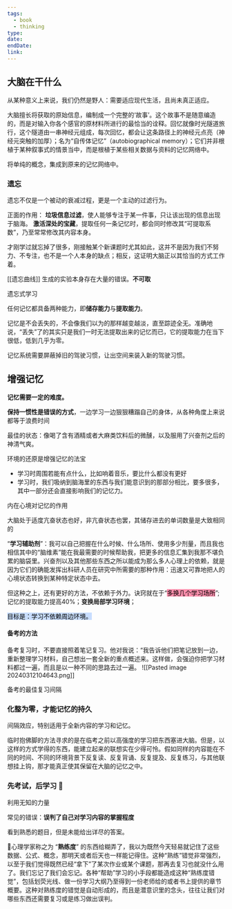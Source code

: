 ```yaml
---
tags:
  - book
  - thinking
type: 
date: 
endDate: 
link:
---
```



## 大脑在干什么
从某种意义上来说，我们仍然是野人：需要适应现代生活，且尚未真正适应。

大脑擅长将获取的原始信息，编制成一个完整的‘故事’。这个故事不是随意编造的，而是对输入你各个感官的原材料所进行的最恰当的诠释。回忆就像时光隧道旅行，这个隧道由一串神经元组成，每次回忆，都会让这条路径上的神经元点亮（神经元突触的加厚）；名为“自传体记忆”（autobiographical memory）；它们并非根植于某种叙事式的情景当中，而是根植于某些相关数据与资料的记忆网络中。

将单纯的概念，集成到原来的记忆网络中。


### 遗忘
遗忘不仅是一个被动的衰减过程，更是一个主动的过滤行为。

正面的作用：
**垃圾信息过滤**，使人能够专注于某一件事，只让该出现的信息出现于脑海。
**激活深处的宝藏**，提取任何一条记忆时，都会同时修改其“可提取系数”，乃至常常修改其内容本身。

才刚学过就忘掉了很多，刚接触某个新课题时尤其如此，这并不是因为我们不努力、不专注，也不是一个人本身的缺点；相反，这证明大脑正以其恰当的方式工作着。

[[遗忘曲线]] 生成的实验本身存在大量的错误。**不可取**



遗忘式学习 

任何记忆都具备两种能力，即**储存能力**与**提取能力**。

记忆是不会丢失的，不会像我们以为的那样越变越淡，直至踪迹全无。准确地说，“丢失”了的其实只是我们一时无法提取出来的记忆而已，它的提取能力在当下很低，低到几乎为零。

记忆系统需要屏蔽掉旧的驾驶习惯，让出空间来装入新的驾驶习惯。


## 增强记忆 

**记忆需要一定的难度。** 

**保持一惯性是错误的方式**，一边学习一边狠狠糟蹋自己的身体，从各种角度上来说都等于浪费时间

最佳的状态：像喝了含有酒精或者大麻类饮料后的微醺，以及服用了兴奋剂之后的神清气爽。


环境的还原是增强记忆的法宝


- 学习时周围若能有点什么，比如响着音乐，要比什么都没有更好
- 学习时，我们吸纳到脑海里的东西与我们能意识到的那部分相比，要多很多，其中一部分还会直接影响我们的记忆力。

内在心境对记忆的作用

大脑处于适度亢奋状态也好，非亢奋状态也罢，其储存进去的单词数量是大致相同的


“**学习辅助剂**”：我可以自己把握在什么时候、什么场所、使用多少剂量，而且我也相信其中的“脑维素”能在我最需要的时候帮助我，把更多的信息汇集到我那不堪负累的脑袋里。兴奋剂以及其他那些东西之所以能成为那么多人心理上的依赖，就是因为它们的确能发挥出科研人员在研究中所需要的那种作用：迅速又可靠地把人的心境状态转换到某种特定状态中去。

但这种之上，还有更好的方法，不依赖于外力。诀窍就在于“<mark style="background: #FF5582A6;">多换几个学习场所</mark>”;记忆的提取能力提高40%；**变换局部学习环境**；

<mark style="background: #ADCCFFA6;">目标是：学习不依赖周边环境。</mark>

#### 备考的方法
备考复习时，不要直接照着笔记复习。他对我说：“我告诉他们把笔记放到一边，重新整理学习材料，自己想出一套全新的重点概述来。这样做，会强迫你把学习材料都过一遍，而且是以一种不同的思路去过一遍。
![[Pasted image 20240312104643.png]]

备考的最佳复习间隔 





### 化整为零，才能记忆的持久

间隔效应，特别适用于全新内容的学习和记忆。

临时抱佛脚的方法寻求的是在临考之前以高强度的学习把东西塞进大脑。但是，以这样的方式学得的东西，能建立起来的联想实在少得可怜。假如同样的内容能在不同的时间、不同的环境背景下反复读、反复背诵、反复提及、反复练习，与其他联想挂上钩，那才能真正使其保留在大脑的记忆之中。

### 先考试，后学习 🔴

利用无知的力量

常见的错误：**误判了自己对学习内容的掌握程度**

看到熟悉的题目，但是未能给出详尽的答案。


🔴心理学家称之为 “**熟练度**”  的东西给糊弄了，我以为既然今天轻易就记住了这些数据、公式、概念，那明天或者后天也一样能记得住。这种“熟练”错觉非常强烈，以至于我们觉得既然已经“拿下”了某次作业或某个课题，那再去复习也就没什么用了。我们忘记了我们会忘记。各种“帮助”学习的小手段都能造成这种“熟练度错觉”，包括划荧光线、做一份学习大纲乃至得到一份老师给的或者书上提供的章节概要。这种对熟练度的错觉是自动形成的，而且是潜意识里的念头，往往让我们对哪些东西还需要复习或是练习做出误判。



































